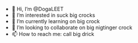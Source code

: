 - 👋 Hi, I’m @DogaLEET
- 👀 I’m interested in suck big crocks
- 🌱 I’m currently learning on big crock
- 💞️ I’m looking to collaborate on big nigtinger crock
- 📫 How to reach me: call big drick

<!---
DogaLEET/DogaLEET is a ✨ special ✨ repository because its `README.md` (this file) appears on your GitHub profile.
You can click the Preview link to take a look at your changes.
--->
